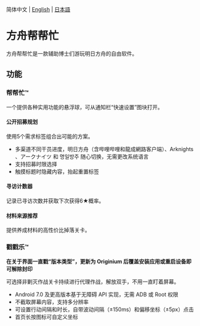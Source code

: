 
简体中文 | [English](README_EN.md) | [日本語](README_JP.md)
# 方舟帮帮忙
方舟帮帮忙是一款辅助博士们游玩明日方舟的自由软件。

## 功能
### 帮帮忙™
一个提供各种实用功能的悬浮球，可从通知栏“快速设置”图块打开。
#### 公开招募规划
使用5个需求标签组合出可能的方案。
- 多渠道不同干员进度，明日方舟（含哔哩哔哩和龍成網路客户端）、Arknights 、アークナイツ 和 명일방주 随心切换，无需更改系统语言
- 支持招募时限选择
- 触摸标题时隐藏内容，抬起重置标签
#### 寻访计数器
记录已寻访次数并获取下次获得6★概率。
#### 材料来源推荐
提供养成材料的高性价比掉落关卡。
### 戳戳乐™
**在关于界面一直戳“版本类型”，更新为 Originium 后覆盖安装应用或重启设备即可解除封印**

可选择非剿灭作战关卡持续进行代理作战，解放双手，不用一直盯着屏幕。
- Android 7.0 及更高版本基于无障碍 API 实现，无需 ADB 或 Root 权限
- 不截取屏幕内容，支持多分辨率
- 可设置行动间隔和时长，自带波动间隔（±150ms）和偏移坐标（±5px）点击
- 首页长按图标可自定义坐标

